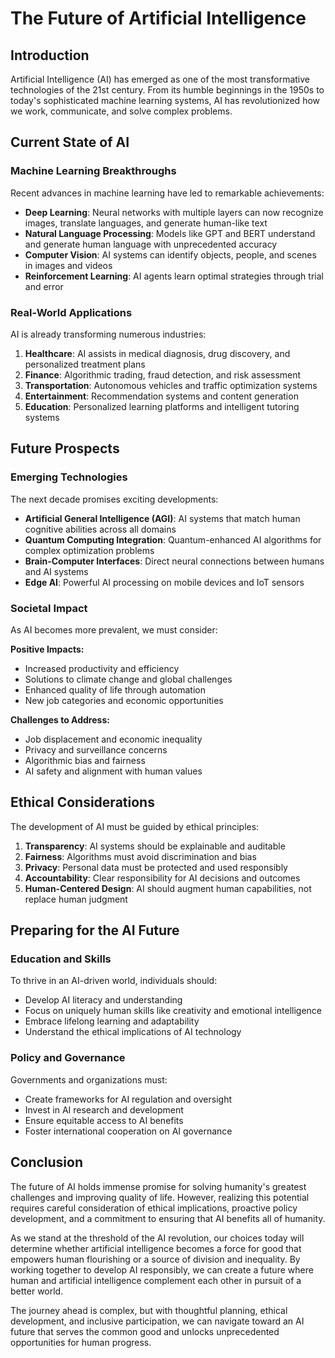 # The Future of Artificial Intelligence

## Introduction

Artificial Intelligence (AI) has emerged as one of the most transformative technologies of the 21st century. From its humble beginnings in the 1950s to today's sophisticated machine learning systems, AI has revolutionized how we work, communicate, and solve complex problems.

## Current State of AI

### Machine Learning Breakthroughs

Recent advances in machine learning have led to remarkable achievements:

- **Deep Learning**: Neural networks with multiple layers can now recognize images, translate languages, and generate human-like text
- **Natural Language Processing**: Models like GPT and BERT understand and generate human language with unprecedented accuracy
- **Computer Vision**: AI systems can identify objects, people, and scenes in images and videos
- **Reinforcement Learning**: AI agents learn optimal strategies through trial and error

### Real-World Applications

AI is already transforming numerous industries:

1. **Healthcare**: AI assists in medical diagnosis, drug discovery, and personalized treatment plans
2. **Finance**: Algorithmic trading, fraud detection, and risk assessment
3. **Transportation**: Autonomous vehicles and traffic optimization systems
4. **Entertainment**: Recommendation systems and content generation
5. **Education**: Personalized learning platforms and intelligent tutoring systems

## Future Prospects

### Emerging Technologies

The next decade promises exciting developments:

- **Artificial General Intelligence (AGI)**: AI systems that match human cognitive abilities across all domains
- **Quantum Computing Integration**: Quantum-enhanced AI algorithms for complex optimization problems
- **Brain-Computer Interfaces**: Direct neural connections between humans and AI systems
- **Edge AI**: Powerful AI processing on mobile devices and IoT sensors

### Societal Impact

As AI becomes more prevalent, we must consider:

**Positive Impacts:**
- Increased productivity and efficiency
- Solutions to climate change and global challenges
- Enhanced quality of life through automation
- New job categories and economic opportunities

**Challenges to Address:**
- Job displacement and economic inequality
- Privacy and surveillance concerns
- Algorithmic bias and fairness
- AI safety and alignment with human values

## Ethical Considerations

The development of AI must be guided by ethical principles:

1. **Transparency**: AI systems should be explainable and auditable
2. **Fairness**: Algorithms must avoid discrimination and bias
3. **Privacy**: Personal data must be protected and used responsibly
4. **Accountability**: Clear responsibility for AI decisions and outcomes
5. **Human-Centered Design**: AI should augment human capabilities, not replace human judgment

## Preparing for the AI Future

### Education and Skills

To thrive in an AI-driven world, individuals should:

- Develop AI literacy and understanding
- Focus on uniquely human skills like creativity and emotional intelligence
- Embrace lifelong learning and adaptability
- Understand the ethical implications of AI technology

### Policy and Governance

Governments and organizations must:

- Create frameworks for AI regulation and oversight
- Invest in AI research and development
- Ensure equitable access to AI benefits
- Foster international cooperation on AI governance

## Conclusion

The future of AI holds immense promise for solving humanity's greatest challenges and improving quality of life. However, realizing this potential requires careful consideration of ethical implications, proactive policy development, and a commitment to ensuring that AI benefits all of humanity.

As we stand at the threshold of the AI revolution, our choices today will determine whether artificial intelligence becomes a force for good that empowers human flourishing or a source of division and inequality. By working together to develop AI responsibly, we can create a future where human and artificial intelligence complement each other in pursuit of a better world.

The journey ahead is complex, but with thoughtful planning, ethical development, and inclusive participation, we can navigate toward an AI future that serves the common good and unlocks unprecedented opportunities for human progress.
